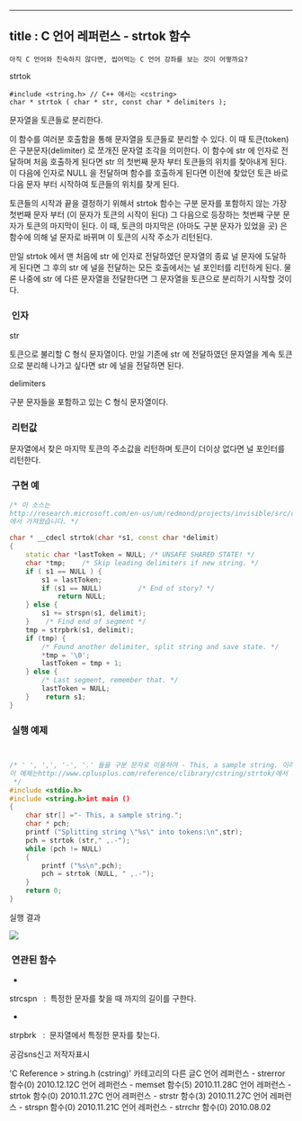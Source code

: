 ----------------
title : C 언어 레퍼런스 - strtok 함수
--------------



```warning
아직 C 언어와 친숙하지 않다면, 씹어먹는 C 언어 강좌를 보는 것이 어떻까요?
```


strtok



```info
#include <string.h> // C++ 에서는 <cstring>
char * strtok ( char * str, const char * delimiters );
```


문자열을 토큰들로 분리한다.

이 함수를 여러분 호출함을 통해 문자열을 토큰들로 분리할 수 있다. 이 때 토큰(token) 은 구분문자(delimiter) 로 쪼개진 문자열 조각을 의미한다. 이 함수에 str 에 인자로 전달하며 처음 호출하게 된다면 str 의 첫번째 문자 부터 토큰들의 위치를 찾아내게 된다. 이 다음에 인자로 NULL 을 전달하며 함수를 호출하게 된다면 이전에 찾았던 토큰 바로 다음 문자 부터 시작하여 토큰들의 위치를 찾게 된다.


토큰들의 시작과 끝을 결정하기 위해서 strtok 함수는 구분 문자를 포함하지 않는 가장 첫번째 문자 부터 (이 문자가 토큰의 시작이 된다) 그 다음으로 등장하는 첫번째 구분 문자가 토큰의 마지막이 된다. 이 때, 토큰의 마지막은 (아마도 구분 문자가 있었을 곳) 은 함수에 의해 널 문자로 바뀌며 이 토큰의 시작 주소가 리턴된다. 


만일 strtok 에서 맨 처음에 str 에 인자로 전달하였던 문자열의 종료 널 문자에 도달하게 된다면 그 후의 str 에 널을 전달하는 모든 호출에서는 널 포인터를 리턴하게 된다. 물론 나중에 str 에 다른 문자열을 전달한다면 그 문자열을 토큰으로 분리하기 시작할 것이다. 



###  인자




str


토큰으로 불리할 C 형식 문자열이다. 만일 기존에 str 에 전달하였던 문자열을 계속 토큰으로 분리해 나가고 싶다면 str 에 널을 전달하면 된다. 

delimiters


구분 문자들을 포함하고 있는 C 형식 문자열이다. 



###  리턴값





문자열에서 찾은 마지막 토큰의 주소값을 리턴하며 토큰이 더이상 없다면 널 포인터를 리턴한다. 



###  구현 예


```cpp
/* 이 소스는 
http://research.microsoft.com/en-us/um/redmond/projects/invisible/src/crt/strtok.c.htm
에서 가져왔습니다. */

char * __cdecl strtok(char *s1, const char *delimit)
{
    static char *lastToken = NULL; /* UNSAFE SHARED STATE! */
    char *tmp;    /* Skip leading delimiters if new string. */
    if ( s1 == NULL ) {
        s1 = lastToken;
        if (s1 == NULL)         /* End of story? */
            return NULL;
    } else {
        s1 += strspn(s1, delimit);
    }    /* Find end of segment */
    tmp = strpbrk(s1, delimit);
    if (tmp) {
        /* Found another delimiter, split string and save state. */
        *tmp = '\0';
        lastToken = tmp + 1;
    } else {
        /* Last segment, remember that. */
        lastToken = NULL;
    }    return s1;
}
```




###  실행 예제


```cpp


/* ' ', ',', '-', '.' 들을 구분 문자로 이용하여 - This, a sample string. 이라는 문자열을 토큰들로 분리한다.
이 예제는http://www.cplusplus.com/reference/clibrary/cstring/strtok/에서 가져왔습니다
 */
#include <stdio.h>
#include <string.h>int main ()
{
    char str[] ="- This, a sample string.";
    char * pch;
    printf ("Splitting string \"%s\" into tokens:\n",str);
    pch = strtok (str," ,.-");
    while (pch != NULL)
    {
        printf ("%s\n",pch);
        pch = strtok (NULL, " ,.-");
    }
    return 0;
}
```


실행 결과


![](http://img1.daumcdn.net/thumb/R1920x0/?fname=http%3A%2F%2Fcfile30.uf.tistory.com%2Fimage%2F1415910C4CF0E82149948F)




###  연관된 함수


* 

strcspn
  :  특정한 문자를 찾을 때 까지의 길이를 구한다.


* 
strpbrk
  :  문자열에서 특정한 문자를 찾는다.  







공감sns신고
저작자표시

'C Reference > string.h (cstring)' 카테고리의 다른 글C 언어 레퍼런스 - strerror 함수(0)
2010.12.12C 언어 레퍼런스 - memset 함수(5)
2010.11.28C 언어 레퍼런스 - strtok 함수(0)
2010.11.27C 언어 레퍼런스 - strstr 함수(3)
2010.11.27C 언어 레퍼런스 - strspn 함수(0)
2010.11.21C 언어 레퍼런스 - strrchr 함수(0)
2010.08.02


